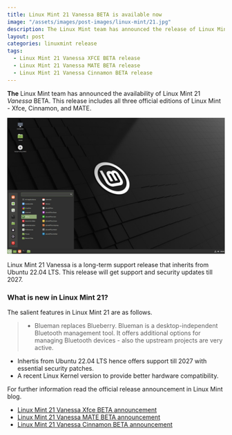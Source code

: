 ```yaml
---
title: Linux Mint 21 Vanessa BETA is available now
image: "/assets/images/post-images/linux-mint/21.jpg"
description: The Linux Mint team has announced the release of Linux Mint 21 Vanessa BETA which includes Xfce, Cinnamon and MATE editions.
layout: post
categories: linuxmint release
tags: 
  - Linux Mint 21 Vanessa XFCE BETA release
  - Linux Mint 21 Vanessa MATE BETA release
  - Linux Mint 21 Vanessa Cinnamon BETA release
---
```


**The** Linux Mint team has announced the availability of Linux Mint 21 *Vanessa* BETA. This release includes all three official editions of Linux Mint - Xfce, Cinnamon, and MATE.

![Linux Mint 21 featured image](/assets/images/post-images/linux-mint/21.jpg)

Linux Mint 21 Vanessa is a long-term support release that inherits from Ubuntu 22.04 LTS. This release will get support and security updates till 2027.

### What is new in Linux Mint 21?
The salient features in Linux Mint 21 are as follows.
> - Blueman replaces Blueberry. Blueman is a desktop-independent Bluetooth management tool. It offers additional options for managing Bluetooth devices - also the upstream projects are very active.
- Inhertis from Ubuntu 22.04 LTS hence offers support till 2027 with essential security patches.
- A recent Linux Kernel version to provide better hardware compatibility.

For further information read the official release announcement in Linux Mint blog.
- [Linux Mint 21 Vanessa Xfce BETA announcement](https://blog.linuxmint.com/?p=4346)
- [Linux Mint 21 Vanessa MATE BETA announcement](https://blog.linuxmint.com/?p=4345)
- [Linux Mint 21 Vanessa Cinnamon BETA announcement](https://blog.linuxmint.com/?p=4344)
